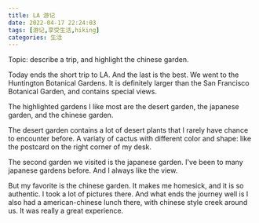 ```yaml
---
title: LA 游记
date: 2022-04-17 22:24:03
tags: [游记,享受生活,hiking]
categories: 生活
---
```

<!---
Los Angeles 

Griffith Observatory

长颈鹿 Giraffe
-->
Topic: describe a trip, and highlight the chinese garden. 

Today ends the short trip to LA. And the last is the best. We went to the Huntington Botanical Gardens. It is definitely larger than the San Francisco Botanical Garden, and contains special views.

The highlighted gardens I like most are the desert garden, the japanese garden, and the chinese garden. 

The desert garden contains a lot of desert plants that I rarely have chance to encounter before. A variaty of cactus with different color and shape: like the postcard on the right corner of my desk.

The second garden we visited is the japanese garden.
I've been to many japanese gardens before. And I always like the view.

But my favorite is the chinese garden. It makes me homesick, and it is so authentic. I took a lot of pictures there. And what ends the journey well is I also had a american-chinese lunch there, with chinese style creek around us. It was really a great experience. 


